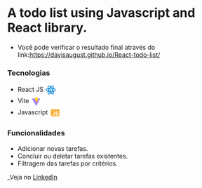 # A todo list using Javascript and React library.
- Você pode verificar o resultado final através do link:https://davisaugust.github.io/React-todo-list/



### Tecnologias
- React JS <img align="center" alt="react" height="26px" width="26px" src="https://raw.githubusercontent.com/BeardedBear/bearded-icons/master/icons/reactts.svg" />
- Vite <img align="center" alt="vite" height="26px" width="26px" src="https://raw.githubusercontent.com/BeardedBear/bearded-icons/master/icons/vite.svg" />
- Javascript <img align="center" alt="javascript" width="26px" src="https://raw.githubusercontent.com/BeardedBear/bearded-icons/master/icons/js.svg" />

### Funcionalidades
- Adicionar novas tarefas.
- Concluir ou deletar tarefas existentes.
- Filtragem das tarefas por critérios.

_Veja no [LinkedIn](https://www.linkedin.com/in/davi-augusto-161800267/)
